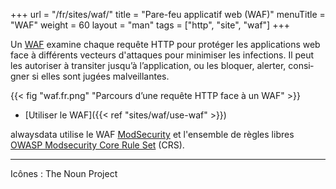 +++
url = "/fr/sites/waf/"
title = "Pare-feu applicatif web (WAF)"
menuTitle = "WAF"
weight = 60
layout = "man"
tags = ["http", "site", "waf"]
+++

Un [WAF](https://fr.wikipedia.org/wiki/Web_application_firewall) exa­mine chaque requête HTTP pour protéger les applications web face à différents vecteurs d'attaques pour minimiser les infections. Il peut les auto­ri­ser à tran­si­ter jus­qu’à l’ap­pli­ca­tion, ou les blo­quer, aler­ter, consi­gner si elles sont jugées mal­veillantes.

{{< fig "waf.fr.png" "Parcours d’une requête HTTP face à un WAF" >}}

- [Utiliser le WAF]({{< ref "sites/waf/use-waf" >}})

alwaysdata utilise le WAF [ModSecurity](https://modsecurity.org/) et l'ensemble de règles libres [OWASP Modsecurity Core Rule Set](https://coreruleset.org/) (CRS).

---
Icônes : The Noun Project
